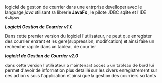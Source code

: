 logiciel de gestion de courrier dans une entrprise develloper avec le language *java* utilisant sa librerie **JavaFx**
, le pilote JDBC sqlite et l'IDE éclipse 

***Logiciel Gestion de Courrier v1.0***

Dans cette premier version du logiciel l'utilisateur, ne peut que enregister des courrier entrant
et les gere(suppression, modification) et ainsi faire un recherche rapide dans un tableau de courrier

***logiciel de Gestion de Courrier v2.0***

dans cette version l'utilisateur a maintenant acces a un tableau de bord lui permet d'avoir de information 
plus detaillé sur les divers enregistrement sur ces action s sous l'application et ainsi que la gestion des courriers sortants 
